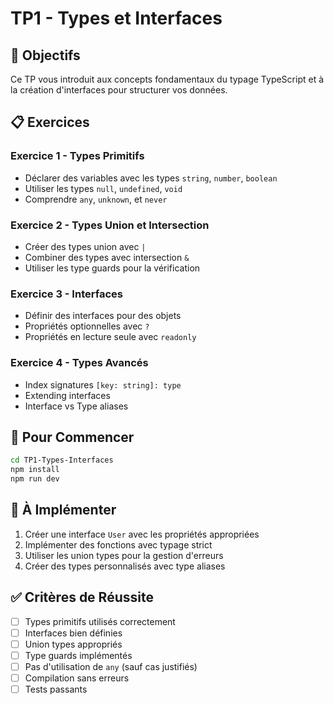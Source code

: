 # TP1 - Types et Interfaces

## 🎯 Objectifs

Ce TP vous introduit aux concepts fondamentaux du typage TypeScript et à la création d'interfaces pour structurer vos données.

## 📋 Exercices

### Exercice 1 - Types Primitifs
- Déclarer des variables avec les types `string`, `number`, `boolean`
- Utiliser les types `null`, `undefined`, `void`
- Comprendre `any`, `unknown`, et `never`

### Exercice 2 - Types Union et Intersection  
- Créer des types union avec `|`
- Combiner des types avec intersection `&`
- Utiliser les type guards pour la vérification

### Exercice 3 - Interfaces
- Définir des interfaces pour des objets
- Propriétés optionnelles avec `?`
- Propriétés en lecture seule avec `readonly`

### Exercice 4 - Types Avancés
- Index signatures `[key: string]: type`
- Extending interfaces
- Interface vs Type aliases

## 🚀 Pour Commencer

```bash
cd TP1-Types-Interfaces
npm install
npm run dev
```

## 📝 À Implémenter

1. Créer une interface `User` avec les propriétés appropriées
2. Implémenter des fonctions avec typage strict
3. Utiliser les union types pour la gestion d'erreurs
4. Créer des types personnalisés avec type aliases

## ✅ Critères de Réussite

- [ ] Types primitifs utilisés correctement
- [ ] Interfaces bien définies  
- [ ] Union types appropriés
- [ ] Type guards implémentés
- [ ] Pas d'utilisation de `any` (sauf cas justifiés)
- [ ] Compilation sans erreurs
- [ ] Tests passants